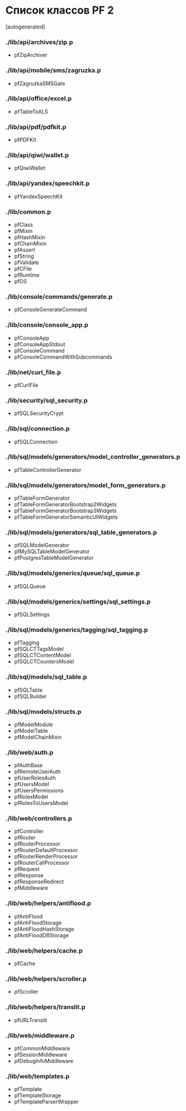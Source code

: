 Список классов PF 2
===================

[autogenerated]

### ./lib/api/archives/zip.p
* pfZipArchiver

### ./lib/api/mobile/sms/zagruzka.p
* pfZagruzkaSMSGate

### ./lib/api/office/excel.p
* pfTableToXLS

### ./lib/api/pdf/pdfkit.p
* pfPDFKit

### ./lib/api/qiwi/wallet.p
* pfQiwiWallet

### ./lib/api/yandex/speechkit.p
* pfYandexSpeechKit

### ./lib/common.p
* pfClass
* pfMixin
* pfHashMixin
* pfChainMixin
* pfAssert
* pfString
* pfValidate
* pfCFile
* pfRuntime
* pfOS

### ./lib/console/commands/generate.p
* pfConsoleGenerateCommand

### ./lib/console/console_app.p
* pfConsoleApp
* pfConsoleAppStdout
* pfConsoleCommand
* pfConsoleCommandWithSubcommands

### ./lib/net/curl_file.p
* pfCurlFile

### ./lib/security/sql_security.p
* pfSQLSecurityCrypt

### ./lib/sql/connection.p
* pfSQLConnection

### ./lib/sql/models/generators/model_controller_generators.p
* pfTableControllerGenerator

### ./lib/sql/models/generators/model_form_generators.p
* pfTableFormGenerator
* pfTableFormGeneratorBootstrap2Widgets
* pfTableFormGeneratorBootstrap3Widgets
* pfTableFormGeneratorSemanticUIWidgets

### ./lib/sql/models/generators/sql_table_generators.p
* pfSQLModelGenerator
* pfMySQLTableModelGenerator
* pfPostgresTableModelGenerator

### ./lib/sql/models/generics/queue/sql_queue.p
* pfSQLQueue

### ./lib/sql/models/generics/settings/sql_settings.p
* pfSQLSettings

### ./lib/sql/models/generics/tagging/sql_tagging.p
* pfTagging
* pfSQLCTTagsModel
* pfSQLCTContentModel
* pfSQLCTCountersModel

### ./lib/sql/models/sql_table.p
* pfSQLTable
* pfSQLBuilder

### ./lib/sql/models/structs.p
* pfModelModule
* pfModelTable
* pfModelChainMixin

### ./lib/web/auth.p
* pfAuthBase
* pfRemoteUserAuth
* pfUserRolesAuth
* pfUsersModel
* pfUsersPermissions
* pfRolesModel
* pfRolesToUsersModel

### ./lib/web/controllers.p
* pfController
* pfRouter
* pfRouterProcessor
* pfRouterDefaultProcessor
* pfRouterRenderProcessor
* pfRouterCallProcessor
* pfRequest
* pfResponse
* pfResponseRedirect
* pfMiddleware

### ./lib/web/helpers/antiflood.p
* pfAntiFlood
* pfAntiFloodStorage
* pfAntiFloodHashStorage
* pfAntiFloodDBStorage

### ./lib/web/helpers/cache.p
* pfCache

### ./lib/web/helpers/scroller.p
* pfScroller

### ./lib/web/helpers/translit.p
* pfURLTranslit

### ./lib/web/middleware.p
* pfCommonMiddleware
* pfSessionMiddleware
* pfDebugInfoMiddleware

### ./lib/web/templates.p
* pfTemplate
* pfTemplateStorage
* pfTemplateParserWrapper

